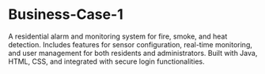 # Business-Case-1
A residential alarm and monitoring system for fire, smoke, and heat detection. Includes features for sensor configuration, real-time monitoring, and user management for both residents and administrators. Built with Java, HTML, CSS, and integrated with secure login functionalities.
